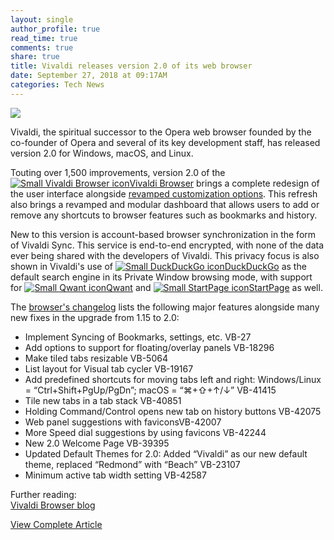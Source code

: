 ```yaml
---
layout: single
author_profile: true
read_time: true
comments: true
share: true
title: Vivaldi releases version 2.0 of its web browser
date: September 27, 2018 at 09:17AM
categories: Tech News
---
```

<img class="align-center" src="%20http://d2.alternativeto.net/dist/icons/vivaldi-browser_113702.png?width=36&amp;height=36&amp;mode=crop&amp;upscale=false">
<p><p>Vivaldi, the spiritual successor to the Opera web browser founded by the co-founder of Opera and several of its key development staff, has released version 2.0 for Windows, macOS, and Linux.</p>
<p>Touting over 1,500 improvements, version 2.0 of the <a href='//alternativeto.net/software/vivaldi-browser/'><img alt='Small Vivaldi Browser icon' class='mini-app-icon' src='//d2.alternativeto.net/dist/icons/vivaldi-browser_113702.png?width=36&height=36&mode=crop&upscale=false' />Vivaldi Browser</a> brings a complete redesign of the user interface alongside <a href="https://vivaldi.com/features/customization/" rel="nofollow">revamped customization options</a>. This refresh also brings a revamped and modular dashboard that allows users to add or remove any shortcuts to browser features such as bookmarks and history.</p>
<p>New to this version is account-based browser synchronization in the form of Vivaldi Sync. This service is end-to-end encrypted, with none of the data ever being shared with the developers of Vivaldi. This privacy focus is also shown in Vivaldi's use of <a href='//alternativeto.net/software/duckduckgo/'><img alt='Small DuckDuckGo icon' class='mini-app-icon' src='//d2.alternativeto.net/dist/icons/duckduckgo_43340.png?width=36&height=36&mode=crop&upscale=false' />DuckDuckGo</a> as the default search engine in its Private Window browsing mode, with support for <a href='//alternativeto.net/software/qwant/'><img alt='Small Qwant icon' class='mini-app-icon' src='//d2.alternativeto.net/dist/icons/qwant_117889.png?width=36&height=36&mode=crop&upscale=false' />Qwant</a> and <a href='//alternativeto.net/software/startpage/'><img alt='Small StartPage icon' class='mini-app-icon' src='//d2.alternativeto.net/dist/icons/startpage_130591.jpg?width=36&height=36&mode=crop&upscale=false' />StartPage</a> as well.</p>
<p>The <a href="https://vivaldi.com/changelog-vivaldi-1-15-to-2-0/" rel="nofollow">browser's changelog</a> lists the following major features alongside many new fixes in the upgrade from 1.15 to 2.0:</p>
<ul>
<li>Implement Syncing of Bookmarks, settings, etc. VB-27</li>
<li>Add options to support for floating/overlay panels VB-18296</li>
<li>Make tiled tabs resizable VB-5064</li>
<li>List layout for Visual tab cycler VB-19167</li>
<li>Add predefined shortcuts for moving tabs left and right: Windows/Linux = “Ctrl+Shift+PgUp/PgDn”; macOS = “⌘+⇧+↑/↓” VB-41415</li>
<li>Tile new tabs in a tab stack VB-40851</li>
<li>Holding Command/Control opens new tab on history buttons VB-42075</li>
<li>Web panel suggestions with faviconsVB-42007</li>
<li>More Speed dial suggestions by using favicons VB-42244</li>
<li>New 2.0 Welcome Page VB-39395</li>
<li>Updated Default Themes for 2.0: Added “Vivaldi” as our new default theme, replaced “Redmond” with “Beach” VB-23107</li>
<li>Minimum active tab width setting VB-42587</li>
</ul>
<p>Further reading:<br />
<a href="https://vivaldi.com/blog/vivaldi-2-0-your-browser-matters/" rel="nofollow">Vivaldi Browser blog</a></p>
</p>
<a class="btn btn--info" href="https://alternativeto.net/news/2018/9/vivaldi-releases-version-2-0-of-its-web-browser">View Complete Article</a>